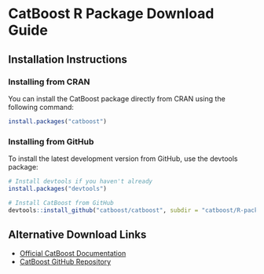 # CatBoost R Package Download Guide

## Installation Instructions

### Installing from CRAN
You can install the CatBoost package directly from CRAN using the following command:
```R
install.packages("catboost")
```

### Installing from GitHub
To install the latest development version from GitHub, use the devtools package:
```R
# Install devtools if you haven't already
install.packages("devtools")

# Install CatBoost from GitHub
devtools::install_github("catboost/catboost", subdir = "catboost/R-package")
```

## Alternative Download Links

- [Official CatBoost Documentation](https://catboost.ai/docs/index.html)
- [CatBoost GitHub Repository](https://github.com/catboost/catboost)